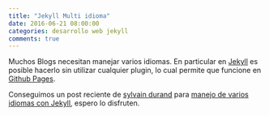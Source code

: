 ```yaml
---
title: "Jekyll Multi idioma"
date: 2016-06-21 08:00:00
categories: desarrollo web jekyll
comments: true
---
```


Muchos Blogs necesitan manejar varios idiomas. En particular en [Jekyll](https://jekyllrb.com/)  es posible hacerlo sin utilizar cualquier plugin, lo cual permite que funcione en [Github Pages](https://pages.github.com/). 

Conseguimos un post reciente de [sylvain durand](https://www.sylvaindurand.org) para [manejo de varios idiomas con Jekyll](https://www.sylvaindurand.org/making-jekyll-multilingual/), espero lo disfruten.

